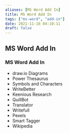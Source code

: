 ```yaml
---
aliases: [MS Word Add In]
title: MS Word Add In
tags: ["ms-word", "add-in"]
date: 2021-11-16 04:10:11
draft: false
---
```


## MS Word Add In

### MS Word Add In

- draw.io Diagrams
- Power Thesaurus
- Symbols and Characters
- WriteBetter
- Keenious Research
- QuillBot
- Translator
- Writefull
- Pexels
- Smart Tagger
- Wikipedia
